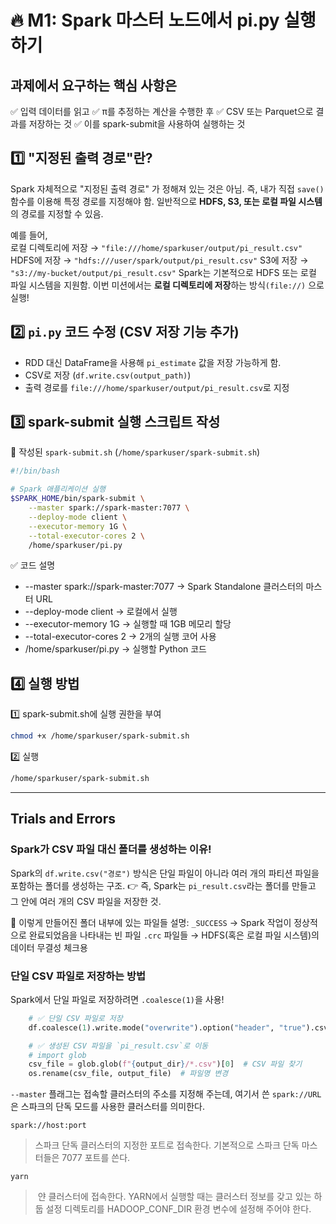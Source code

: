 # 🔥 M1: Spark 마스터 노드에서 pi.py 실행하기

## 과제에서 요구하는 핵심 사항은
✅ 입력 데이터를 읽고
✅ π를 추정하는 계산을 수행한 후
✅ CSV 또는 Parquet으로 결과를 저장하는 것
✅ 이를 spark-submit을 사용하여 실행하는 것

## 1️⃣ "지정된 출력 경로"란?
Spark 자체적으로 "지정된 출력 경로" 가 정해져 있는 것은 아님.
즉, 내가 직접 `save()` 함수를 이용해 특정 경로를 지정해야 함.
일반적으로 **HDFS, S3, 또는 로컬 파일 시스템**의 경로를 지정할 수 있음.

예를 들어,<br>
로컬 디렉토리에 저장 → `"file:///home/sparkuser/output/pi_result.csv"`
HDFS에 저장 → `"hdfs:///user/spark/output/pi_result.csv"`
S3에 저장 → `"s3://my-bucket/output/pi_result.csv"`
Spark는 기본적으로 HDFS 또는 로컬 파일 시스템을 지원함.
이번 미션에서는 **로컬 디렉토리에 저장**하는 방식`(file://)` 으로 실행!

## 2️⃣ `pi.py` 코드 수정 (CSV 저장 기능 추가)

+ RDD 대신 DataFrame을 사용해 `pi_estimate` 값을 저장 가능하게 함.
+ CSV로 저장 (`df.write.csv(output_path)`)
+ 출력 경로를 `file:///home/sparkuser/output/pi_result.csv`로 지정

## 3️⃣ spark-submit 실행 스크립트 작성
🔹 작성된 `spark-submit.sh` (`/home/sparkuser/spark-submit.sh`)
```bash
#!/bin/bash

# Spark 애플리케이션 실행
$SPARK_HOME/bin/spark-submit \
    --master spark://spark-master:7077 \
    --deploy-mode client \
    --executor-memory 1G \
    --total-executor-cores 2 \
    /home/sparkuser/pi.py
```

✅ 코드 설명
* --master spark://spark-master:7077 → Spark Standalone 클러스터의 마스터 URL
* --deploy-mode client → 로컬에서 실행
* --executor-memory 1G → 실행할 때 1GB 메모리 할당
* --total-executor-cores 2 → 2개의 실행 코어 사용
* /home/sparkuser/pi.py → 실행할 Python 코드


## 4️⃣ 실행 방법
1️⃣ spark-submit.sh에 실행 권한을 부여
```bash
chmod +x /home/sparkuser/spark-submit.sh
```
2️⃣ 실행
```bash
/home/sparkuser/spark-submit.sh
```

---
## Trials and Errors
### Spark가 CSV 파일 대신 폴더를 생성하는 이유!
Spark의 `df.write.csv("경로")` 방식은 단일 파일이 아니라 여러 개의 파티션 파일을 포함하는 폴더를 생성하는 구조.
👉 즉, Spark는 `pi_result.csv`라는 폴더를 만들고 그 안에 여러 개의 CSV 파일을 저장한 것.

📌 이렇게 만들어진 폴더 내부에 있는 파일들 설명:
`_SUCCESS` → Spark 작업이 정상적으로 완료되었음을 나타내는 빈 파일
`.crc` 파일들 → HDFS(혹은 로컬 파일 시스템)의 데이터 무결성 체크용

### 단일 CSV 파일로 저장하는 방법
Spark에서 단일 파일로 저장하려면 `.coalesce(1)`을 사용!
``` python
    # ✅ 단일 CSV 파일로 저장
    df.coalesce(1).write.mode("overwrite").option("header", "true").csv(output_dir)

    # ✅ 생성된 CSV 파일을 `pi_result.csv`로 이동
    # import glob
    csv_file = glob.glob(f"{output_dir}/*.csv")[0]  # CSV 파일 찾기
    os.rename(csv_file, output_file)  # 파일명 변경
```

`--master` 플래그는 접속할 클러스터의 주소를 지정해 주는데, 여기서 쓴 `spark://URL`은 스파크의 단독 모드를 사용한 클러스터를 의미한다.

`spark://host:port`
> 스파크 단독 클러스터의 지정한 포트로 접속한다. 기본적으로 스파크 단독 마스터들은 7077 포트를 쓴다.

`yarn`
> 얀 클러스터에 접속한다. YARN에서 실행할 때는 클러스터 정보를 갖고 있는 하둡 설정 디렉토리를 HADOOP_CONF_DIR 환경 변수에 설정해 주어야 한다.
